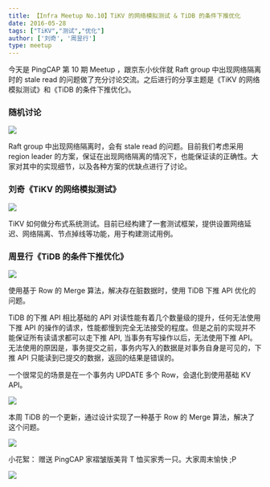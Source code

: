 ```yaml
---
title: 【Infra Meetup No.10】TiKV 的网络模拟测试 & TiDB 的条件下推优化
date: 2016-05-28
tags: ["TiKV","测试","优化"]
author: ['刘奇', '周昱行']
type: meetup
---
```



今天是 PingCAP 第 10 期 Meetup ，跟京东小伙伴就 Raft group 中出现网络隔离时的 stale read 的问题做了充分讨论交流。之后进行的分享主题是《TiKV 的网络模拟测试》和《TiDB 的条件下推优化》。

### 随机讨论

![](http://upload-images.jianshu.io/upload_images/542677-73232d1f421f1afd?imageMogr2/auto-orient/strip%7CimageView2/2/w/1240) 

Raft group 中出现网络隔离时，会有 stale read 的问题。目前我们考虑采用 region leader 的方案，保证在出现网络隔离的情况下，也能保证读的正确性。大家对其中的实现细节，以及各种方案的优缺点进行了讨论。

### 刘奇《TiKV 的网络模拟测试》

![](http://upload-images.jianshu.io/upload_images/542677-f1831680434479d7?imageMogr2/auto-orient/strip%7CimageView2/2/w/1240) 

TiKV 如何做分布式系统测试。目前已经构建了一套测试框架，提供设置网络延迟、网络隔离、节点掉线等功能，用于构建测试用例。

### 周昱行《TiDB 的条件下推优化》

![](http://upload-images.jianshu.io/upload_images/542677-b5396bd8f4b7480e?imageMogr2/auto-orient/strip%7CimageView2/2/w/1240) 

使用基于 Row 的 Merge 算法，解决存在脏数据时，使用 TiDB 下推 API 优化的问题。

TiDB 的下推 API 相比基础的 API 对读性能有着几个数量级的提升，任何无法使用下推 API 的操作的请求，性能都慢到完全无法接受的程度。但是之前的实现并不能保证所有读请求都可以走下推 API, 当事务有写操作以后，无法使用下推 API。无法使用的原因是，事务提交之前，事务内写入的数据是对事务自身是可见的，下推 API 只能读到已提交的数据，返回的结果是错误的。

一个很常见的场景是在一个事务内 UPDATE 多个 Row，会退化到使用基础 KV API。

![](http://upload-images.jianshu.io/upload_images/542677-f2e19b08d4dc0129?imageMogr2/auto-orient/strip%7CimageView2/2/w/1240) 

本周 TiDB 的一个更新，通过设计实现了一种基于 Row 的 Merge 算法，解决了这个问题。

![](http://upload-images.jianshu.io/upload_images/542677-f8b1f0ca7847eb8c?imageMogr2/auto-orient/strip%7CimageView2/2/w/1240)

小花絮： 赠送 PingCAP 家褶皱版美背 T 恤买家秀一只。大家周末愉快 ;P

![](http://upload-images.jianshu.io/upload_images/542677-67962acb09266978?imageMogr2/auto-orient/strip%7CimageView2/2/w/1240)

